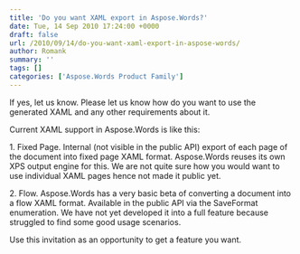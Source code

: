 ```yaml
---
title: 'Do you want XAML export in Aspose.Words?'
date: Tue, 14 Sep 2010 17:24:00 +0000
draft: false
url: /2010/09/14/do-you-want-xaml-export-in-aspose-words/
author: Romank
summary: ''
tags: []
categories: ['Aspose.Words Product Family']
---
```


If yes, let us know. Please let us know how do you want to use the generated XAML and any other requirements about it.

Current XAML support in Aspose.Words is like this:

1\. Fixed Page. Internal (not visible in the public API) export of each page of the document into fixed page XAML format. Aspose.Words reuses its own XPS output engine for this. We are not quite sure how you would want to use individual XAML pages hence not made it public yet.

2\. Flow. Aspose.Words has a very basic beta of converting a document into a flow XAML format. Available in the public API via the SaveFormat enumeration. We have not yet developed it into a full feature because struggled to find some good usage scenarios.

Use this invitation as an opportunity to get a feature you want.








